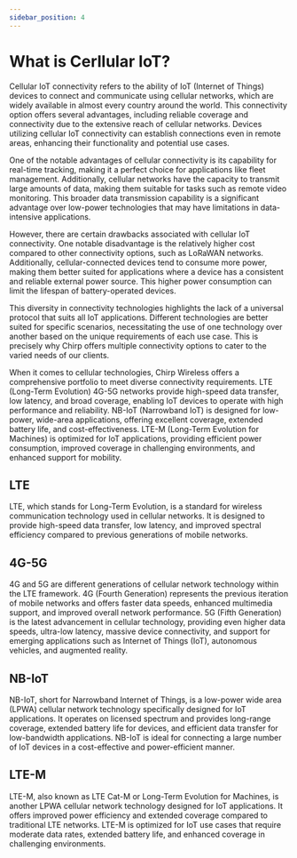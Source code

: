 ```yaml
---
sidebar_position: 4
---
```


# What is Cerllular IoT?

Cellular IoT connectivity refers to the ability of IoT (Internet of Things) devices to connect and communicate using cellular networks, which are widely available in almost every country around the world. This connectivity option offers several advantages, including reliable coverage and connectivity due to the extensive reach of cellular networks. Devices utilizing cellular IoT connectivity can establish connections even in remote areas, enhancing their functionality and potential use cases.

One of the notable advantages of cellular connectivity is its capability for real-time tracking, making it a perfect choice for applications like fleet management. Additionally, cellular networks have the capacity to transmit large amounts of data, making them suitable for tasks such as remote video monitoring. This broader data transmission capability is a significant advantage over low-power technologies that may have limitations in data-intensive applications.

However, there are certain drawbacks associated with cellular IoT connectivity. One notable disadvantage is the relatively higher cost compared to other connectivity options, such as LoRaWAN networks. Additionally, cellular-connected devices tend to consume more power, making them better suited for applications where a device has a consistent and reliable external power source. This higher power consumption can limit the lifespan of battery-operated devices.

This diversity in connectivity technologies highlights the lack of a universal protocol that suits all IoT applications. Different technologies are better suited for specific scenarios, necessitating the use of one technology over another based on the unique requirements of each use case. This is precisely why Chirp offers multiple connectivity options to cater to the varied needs of our clients.

When it comes to cellular technologies, Chirp Wireless offers a comprehensive portfolio to meet diverse connectivity requirements. LTE (Long-Term Evolution) 4G-5G networks provide high-speed data transfer, low latency, and broad coverage, enabling IoT devices to operate with high performance and reliability. NB-IoT (Narrowband IoT) is designed for low-power, wide-area applications, offering excellent coverage, extended battery life, and cost-effectiveness. LTE-M (Long-Term Evolution for Machines) is optimized for IoT applications, providing efficient power consumption, improved coverage in challenging environments, and enhanced support for mobility.

## LTE
LTE, which stands for Long-Term Evolution, is a standard for wireless communication technology used in cellular networks. It is designed to provide high-speed data transfer, low latency, and improved spectral efficiency compared to previous generations of mobile networks.

## 4G-5G
4G and 5G are different generations of cellular network technology within the LTE framework. 4G (Fourth Generation) represents the previous iteration of mobile networks and offers faster data speeds, enhanced multimedia support, and improved overall network performance. 5G (Fifth Generation) is the latest advancement in cellular technology, providing even higher data speeds, ultra-low latency, massive device connectivity, and support for emerging applications such as Internet of Things (IoT), autonomous vehicles, and augmented reality.

## NB-IoT
NB-IoT, short for Narrowband Internet of Things, is a low-power wide area (LPWA) cellular network technology specifically designed for IoT applications. It operates on licensed spectrum and provides long-range coverage, extended battery life for devices, and efficient data transfer for low-bandwidth applications. NB-IoT is ideal for connecting a large number of IoT devices in a cost-effective and power-efficient manner.

## LTE-M
LTE-M, also known as LTE Cat-M or Long-Term Evolution for Machines, is another LPWA cellular network technology designed for IoT applications. It offers improved power efficiency and extended coverage compared to traditional LTE networks. LTE-M is optimized for IoT use cases that require moderate data rates, extended battery life, and enhanced coverage in challenging environments.

